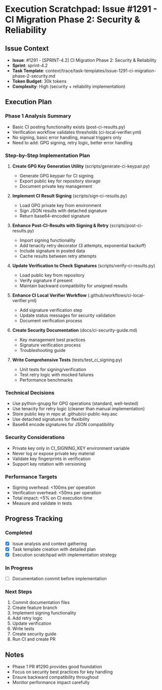 # Execution Scratchpad: Issue #1291 - CI Migration Phase 2: Security & Reliability

## Issue Context
- **Issue**: #1291 - [SPRINT-4.2] CI Migration Phase 2: Security & Reliability
- **Sprint**: sprint-4.2
- **Task Template**: context/trace/task-templates/issue-1291-ci-migration-phase-2-security.md
- **Token Budget**: 30k tokens
- **Complexity**: High (security + reliability implementation)

## Execution Plan

### Phase 1 Analysis Summary
- Basic CI posting functionality exists (post-ci-results.py)
- Verification workflow validates thresholds (ci-local-verifier.yml)
- No signing, basic error handling, manual triggers only
- Need to add: GPG signing, retry logic, better error handling

### Step-by-Step Implementation Plan

1. **Create GPG Key Generation Utility** (scripts/generate-ci-keypair.py)
   - Generate GPG keypair for CI signing
   - Export public key for repository storage
   - Document private key management

2. **Implement CI Result Signing** (scripts/sign-ci-results.py)
   - Load GPG private key from environment
   - Sign JSON results with detached signature
   - Return base64-encoded signature

3. **Enhance Post-CI-Results with Signing & Retry** (scripts/post-ci-results.py)
   - Import signing functionality
   - Add tenacity retry decorator (3 attempts, exponential backoff)
   - Include signature in posted data
   - Cache results between retry attempts

4. **Update Verification to Check Signatures** (scripts/verify-ci-results.py)
   - Load public key from repository
   - Verify signature if present
   - Maintain backward compatibility for unsigned results

5. **Enhance CI Local Verifier Workflow** (.github/workflows/ci-local-verifier.yml)
   - Add signature verification step
   - Update status messages for security validation
   - Document verification process

6. **Create Security Documentation** (docs/ci-security-guide.md)
   - Key management best practices
   - Signature verification process
   - Troubleshooting guide

7. **Write Comprehensive Tests** (tests/test_ci_signing.py)
   - Unit tests for signing/verification
   - Test retry logic with mocked failures
   - Performance benchmarks

### Technical Decisions
- Use python-gnupg for GPG operations (standard, well-tested)
- Use tenacity for retry logic (cleaner than manual implementation)
- Store public key in repo at .github/ci-public-key.asc
- Use detached signatures for flexibility
- Base64 encode signatures for JSON compatibility

### Security Considerations
- Private key only in CI_SIGNING_KEY environment variable
- Never log or expose private key material
- Validate key fingerprints in verification
- Support key rotation with versioning

### Performance Targets
- Signing overhead: <100ms per operation
- Verification overhead: <50ms per operation
- Total impact: <5% on CI execution time
- Measure and validate in tests

## Progress Tracking

### Completed
- [x] Issue analysis and context gathering
- [x] Task template creation with detailed plan
- [x] Execution scratchpad with implementation strategy

### In Progress
- [ ] Documentation commit before implementation

### Next Steps
1. Commit documentation files
2. Create feature branch
3. Implement signing functionality
4. Add retry logic
5. Update verification
6. Write tests
7. Create security guide
8. Run CI and create PR

## Notes
- Phase 1 PR #1290 provides good foundation
- Focus on security best practices for key handling
- Ensure backward compatibility throughout
- Monitor performance impact carefully
